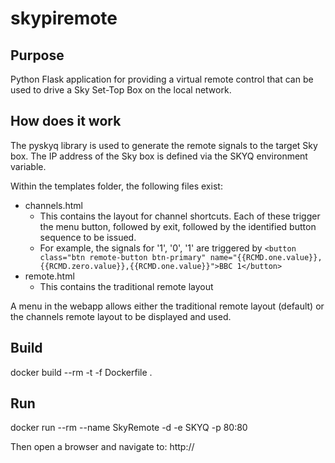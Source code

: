 # skypiremote

## Purpose
Python Flask application for providing a virtual remote control that can be used to drive a Sky Set-Top Box on the local network.

## How does it work
The pyskyq library is used to generate the remote signals to the target Sky box. The IP address of the Sky box is defined via the SKYQ 
environment variable. 

Within the templates folder, the following files exist:
* channels.html
  * This contains the layout for channel shortcuts. Each of these trigger the menu button, followed by exit, followed by the identified button sequence to be issued.
  * For example, the signals for '1', '0', '1' are triggered by
    ```<button class="btn remote-button btn-primary" name="{{RCMD.one.value}},{{RCMD.zero.value}},{{RCMD.one.value}}">BBC 1</button>```
* remote.html
  * This contains the traditional remote layout

A menu in the webapp allows either the traditional remote layout (default) or the channels remote layout to be displayed and used.

## Build
docker build --rm -t <TAG> -f Dockerfile .

## Run
docker run --rm --name SkyRemote -d -e SKYQ <Sky STB IP> -p 80:80 <TAG>

Then open a browser and navigate to:
http://<IP running Docker container>
